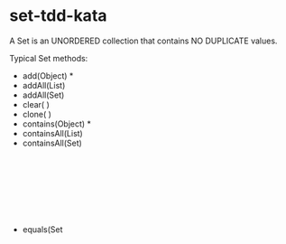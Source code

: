 # set-tdd-kata

A Set is an UNORDERED collection that contains NO DUPLICATE values.

Typical Set methods:
<ul>
<li>add(Object) *</li>
<li>addAll(List<Object>)</li>
<li>addAll(Set<Object>)</li>
<li>clear( )</li>
<li>clone( )</li>
<li>contains(Object) *</li>
<li>containsAll(List<Object>)</li>
<li>containsAll(Set<Object>)</li>
<li>equals(Set<Object>)</li>
<li>hashCode( )</li>
<li>isEmpty ( ) *</li>
<li>remove(Object)</li>
<li>removeAll(List<Object>)</li>
<li>removeAll(Set<Object>)</li>
<li>retainAll(List<Object>)</li>
<li>retainAll(Set)</li>
<li>Size(  )</li>
</ul>

<br/>
TDD Katas are exercises used for practicing Test Driven Development which follows the
"[Red, green, refactor](http://www.santeon.com/insight-blog/video-and-article/33-insight-blog/video-and-article/229-test-driven-development-red-green-refactor)"
mantra.


Other things to practice while doing your TDD Katas:

IDE Keyboard Short Cuts:

Intellij Keymap ([Windows](https://resources.jetbrains.com/assets/products/intellij-idea/IntelliJIDEA_ReferenceCard.pdf), [MAC](https://resources.jetbrains.com/assets/products/intellij-idea/IntelliJIDEA_ReferenceCard_mac.pdf))

Eclipse Keymap ([Windows](http://eclipse-tools.sourceforge.net/Keyboard_shortcuts_(3.0).pdf), [MAC](https://www.cheatography.com/ankushagarwal11/cheat-sheets/eclipse-mac-os-x/))
